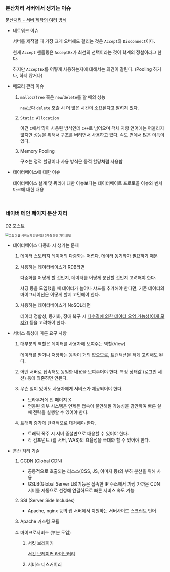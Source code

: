 ### 분산처리 서버에서 생기는 이슈

[분산처리 - 서버 제작의 여러 방식](https://12bme.tistory.com/278)

- 네트워크 이슈

  서버를 제작할 때 가장 크게 오버헤드 걸리는 것은 `Accept`와 `Disconnect`이다. 

  현재 `Accept` 핸들링은 `AcceptEx`가 최선의 선택이라는 것이 학계의 정설이라고 한다. 

  하지만 `AcceptEx`를 어떻게 사용하는지에 대해서는 의견이 갈린다. (Pooling 하거나, 하지 않거나)

- 메모리 관리 이슈

  1. `malloc`/`free` 혹은 `new`/`delete`를 할 때의 성능

     `new`보다 `delete` 호출 시 더 많은 시간이 소요된다고 알려져 있다.

  2. `Static Allocation`

     이건 `C`에서 많이 사용된 방식인데 `C++`로 넘어오며 객체 지향 언어에는 어울리지 않지만 성능을 위해서 구조를 버리면서 사용하고 있다. 속도 면에서 많은 이득이 있다.

  3. Memory Pooling

     구조는 정적 할당이나 사용 방식은 동적 할당처럼 사용함

- 데이터베이스에 대한 이슈

  데이터베이스 설계 및 쿼리에 대한 이슈보다는 데이터베이트 프로토콜 이슈와 벤치마크에 대한 내용

<br>

### 네이버 메인 페이지 분산 처리

[D2 포스트](https://d2.naver.com/helloworld/6070967)

<img src="https://d2.naver.com/content/images/2018/11/helloworld-201810-naver_main-03.png" alt="그림 3 웹 서비스의 일반적인 3계층 분산 처리 모델" style="zoom:67%;" />

- 데이터베이스 다중화 시 생기는 문제

  1. 데이터 스토리지 레이어의 다중화는 어렵다. 데이터 동기화가 필요하기 때문

  2. 사용하는 데이터베이스가 RDB라면

     다중화를 어떻게 할 것인지, 데이터를 어떻게 분산할 것인지 고려해야 한다.

     샤딩 등을 도입했을 때 데이터가 늘어나 샤드를 추가해야 한다면, 기존 데이터의 마이그레이션은 어떻게 할지 고민해야 한다.

  3. 사용하는 데이터베이스가 NoSQL라면

     데이터 정합성, 동기화, 장애 복구 시 <u>다수결에 의한 데이터 오염 가능성(이게 모지?)</u> 등을 고려해야 한다.

- 서비스 특성에 따른 요구 사항

  1. 대부분의 역할은 데이터를 사용자에 보여주는 역할(View)

     데이터를 받거나 저장하는 동작이 거의 없으므로, 트랜잭션을 적게 고려해도 된다.

  2. 어떤 서버로 접속해도 동일한 내용을 보여주어야 한다. 특정 상태값 (로그인 세션) 등에 의존하면 안된다.

  3. 무슨 일이 있어도 사용자에게 서비스가 제공되어야 한다.

     - 브라우저에 빈 페이지 X
     - 연동된 외부 시스템은 언제든 접속이 불안해질 가능성을 감안하여 빠른 실패 전략을 실행할 수 있어야 한다.

  4. 트래픽 증가에 탄력적으로 대처해야 한다.

     - 트래픽 폭주 시 서버 증설만으로 대응할 수 있어야 한다.
     - 각 컴포넌트 (웹 서버, WAS)의 효율성을 극대화 할 수 있어야 한다.

- 분산 처리 기술

  1. GCDN (Global CDN)

     - 공통적으로 호출되는 리소스(CSS, JS, 이미지 등)의 부하 분산을 위해 사용
     - GSLB(Global Server LB)기능은 접속한 IP 주소에서 가장 가까운 CDN 서버를 자동으로 선정해 연결하므로 빠른 서비스 속도 가능

  2. SSI (Server Side Includes)

     - Apache, nginx 등의 웹 서버에서 지원하는 서버사이드 스크립트 언어

  3. Apache 커스텀 모듈

  4. 마이크로서비스 (부분 도입)

     1. 서킷 브레이커

        [서킷 브레이커 라이브러리](https://github.com/Netflix/hystrix)

     2. 서비스 디스커버리

